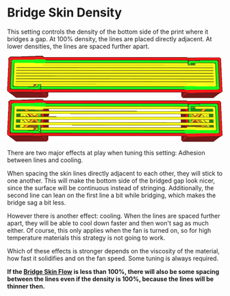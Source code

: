 Bridge Skin Density
====
This setting controls the density of the bottom side of the print where it bridges a gap. At 100% density, the lines are placed directly adjacent. At lower densities, the lines are spaced further apart.

![At 100% density, the lines are placed directly adjacent to one another](../images/bridge_skin_density_100.png)
![At 50% density, there is some spacing between the lines](../images/bridge_skin_density_50.png)

There are two major effects at play when tuning this setting: Adhesion between lines and cooling.

When spacing the skin lines directly adjacent to each other, they will stick to one another. This will make the bottom side of the bridged gap look nicer, since the surface will be continuous instead of stringing. Additionally, the second line can lean on the first line a bit while bridging, which makes the bridge sag a bit less.

However there is another effect: cooling. When the lines are spaced further apart, they will be able to cool down faster and then won't sag as much either. Of course, this only applies when the fan is turned on, so for high temperature materials this strategy is not going to work.

Which of these effects is stronger depends on the viscosity of the material, how fast it solidifies and on the fan speed. Some tuning is always required.

**If the [Bridge Skin Flow](bridge_skin_material_flow.md) is less than 100%, there will also be some spacing between the lines even if the density is 100%, because the lines will be thinner then.**